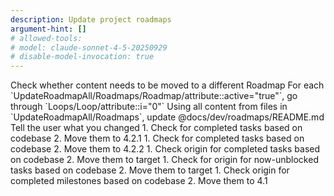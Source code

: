 ```yaml
---
description: Update project roadmaps
argument-hint: []
# allowed-tools:
# model: claude-sonnet-4-5-20250929
# disable-model-invocation: true
---
```


<UpdateRoadmapAll>
  <Steps>
    <Step i="0" name="shuffle content">
      Check whether content needs to be moved to a different Roadmap
    </Step>
    <Step i="1" name="loop through Roadmaps">
      For each `UpdateRoadmapAll/Roadmaps/Roadmap/attribute::active="true"`, go through `Loops/Loop/attribute::i="0"`
    </Step>
    <Step i="2" name="update README">
      Using all content from files in `UpdateRoadmapAll/Roadmaps`, update @docs/dev/roadmaps/README.md
    </Step>
    <Step i="3" name="report to user">
      Tell the user what you changed
    </Step>
  </Steps>
  <Roadmaps>
    <Roadmap i="0" type="hub" active="true" path="docs/dev/roadmaps/Rhea-MVP.md"  />
    <Roadmap i="1" type="route" active="true" path="docs/dev/roadmaps/Themis-MVP.md" />
    <Roadmap i="2" type="route" active="false" path="docs/dev/roadmaps/Tethys-MVP.md" />
    <Roadmap i="3" type="route" active="true" path="docs/dev/roadmaps/Metis-MVP.md" />
    <Roadmap i="4" type="util" active="true" path="docs/dev/roadmaps/Theia-MVP.md" />
    <Roadmap i="5" type="util" active="false" path="docs/dev/roadmaps/Atlas-MVP.md" />
  </Roadmaps>
  <Loops>
    <Loop i="0">
      <Task i="0" origin="1.1.1" target="4.2.1" name="tasks open due">
        1. Check for completed tasks based on codebase
        2. Move them to 4.2.1
      </Task>
      <Task i="1" origin="1.1.2" target="4.2.2" name="tasks open other">
        1. Check for completed tasks based on codebase
        2. Move them to 4.2.2
      </Task>
      <Task i="2" origin="1.2" target="4.2.2" name="tasks blocked complete">
        1. Check origin for completed tasks based on codebase
        2. Move them to target
      </Task>
      <Task i="3" origin="1.2" target="1.1.2" name="tasks blocked open">
        1. Check for origin for now-unblocked tasks based on codebase
        2. Move them to target
      </Task>
      <Task i="4" origin="2" target="4.1" name="current">
        1. Check origin for completed milestones based on codebase
        2. Move them to 4.1
      </Task>
    </Loop>
  <Loops>
</UpdateRoadmapAll>
